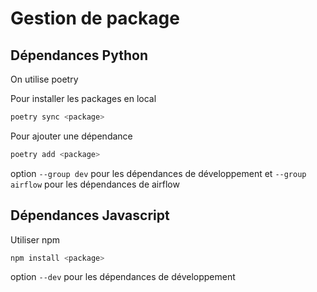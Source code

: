 # Gestion de package

## Dépendances Python

On utilise poetry

Pour installer les packages en local

```sh
poetry sync <package>
```

Pour ajouter une dépendance

```sh
poetry add <package>
```

option `--group dev` pour les dépendances de développement et `--group airflow` pour les dépendances de airflow

## Dépendances Javascript

Utiliser npm

```sh
npm install <package>
```

option `--dev` pour les dépendances de développement
